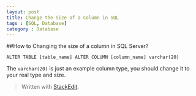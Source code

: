 ```yaml
---
layout: post
title: Change the Size of a Column in SQL
tags : [SQL, Database]
category : Database
---
```


##How to Changing the size of a column in SQL Server?

    ALTER TABLE [table_name] ALTER COLUMN [column_name] varchar(20)


The `varchar(20)` is just an example column type, you should change it to your real type and size.


> Written with [StackEdit](https://stackedit.io/).